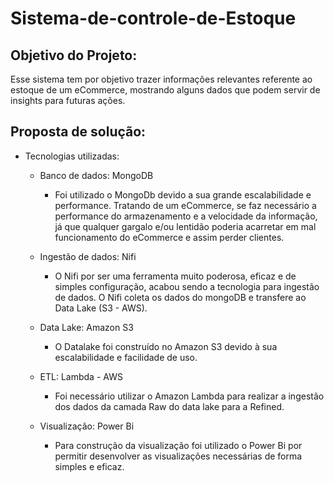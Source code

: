 # Sistema-de-controle-de-Estoque

## Objetivo do Projeto:
  Esse sistema tem por objetivo trazer informações relevantes referente ao estoque de um eCommerce, mostrando alguns dados que podem servir de insights para futuras ações.

## Proposta de solução:
  - Tecnologias utilizadas:
      - Banco de dados: MongoDB
          - Foi utilizado o MongoDb devido a sua grande escalabilidade e performance. Tratando de um eCommerce, se faz necessário a performance do armazenamento e a velocidade da informação, já que qualquer gargalo e/ou lentidão poderia acarretar em mal funcionamento do eCommerce e assim perder clientes.
 
      - Ingestão de dados: Nifi
         - O Nifi por ser uma ferramenta muito poderosa, eficaz e de simples configuração, acabou sendo a tecnologia para ingestão de dados. O Nifi coleta os dados do mongoDB e transfere ao Data Lake (S3 - AWS).  
      
      - Data Lake: Amazon S3
        - O Datalake foi construído no Amazon S3 devido à sua escalabilidade e facilidade de uso. 
      
      - ETL: Lambda - AWS
         - Foi necessário utilizar o Amazon Lambda para realizar a ingestão dos dados da camada Raw do data lake para a Refined.
      
      - Visualização: Power Bi
         - Para construção da visualização foi utilizado o Power Bi por permitir desenvolver as visualizações necessárias de forma simples e eficaz.
